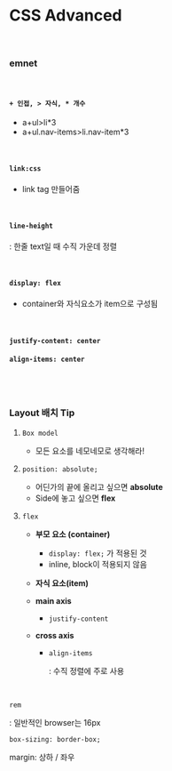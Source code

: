 # CSS Advanced

<br>

### emnet

<br>

#### `+ 인접, > 자식, * 개수`

- a+ul>li*3
- a+ul.nav-items>li.nav-item*3

<br>

#### `link:css`

- link tag 만들어줌

<br>

#### `line-height`

: 한줄 text일 때 수직 가운데 정렬

<br>

#### `display: flex`

- container와 자식요소가 item으로 구성됨

<br>

#### `justify-content: center`



#### `align-items: center`

<br>

<br>

### Layout 배치 Tip

1. `Box model`

   - 모든 요소를 네모네모로 생각해라!

2. `position: absolute;`

   - 어딘가의 끝에 올리고 싶으면 **absolute**
   - Side에 놓고 싶으면 **flex**

3. `flex`

   - **부모 요소 (container)**

     - `display: flex;` 가 적용된 것
     - inline, block이 적용되지 않음

   - **자식 요소(item)**

   - **main axis**

     - `justify-content`

   - **cross axis**

     - `align-items`

       : 수직 정렬에 주로 사용



<br>

`rem`

: 일반적인 browser는 16px



`box-sizing: border-box;`

margin: 상하 / 좌우





<br>

<br>
